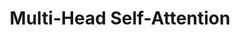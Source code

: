 ---
title: "Multi-Head Self-Attention"

categories: ['']

tags: ['Multi', 'Head', 'Self', 'Attention']

arabic: ['الانتباه الذاتي متعدد الرؤوس']

publishers: ['معجم مصطلحات التعلم الآلي والتعلم العميق وعلم البيانات']

types: "word"

slug: ""
---